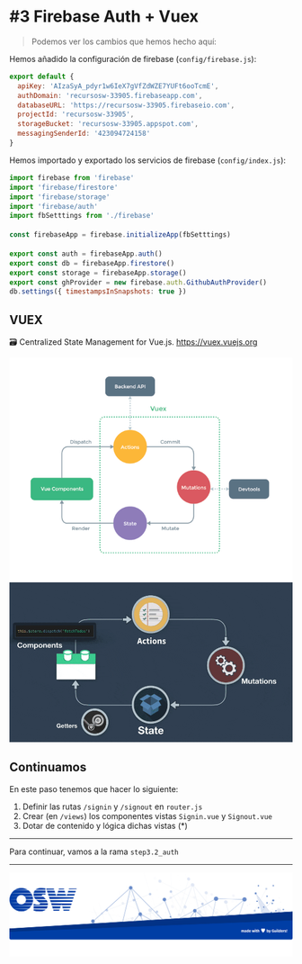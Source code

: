# #3 Firebase Auth + Vuex

> Podemos ver los cambios que hemos hecho aquí:

Hemos añadido la configuración de firebase (`config/firebase.js`):

```js
export default {
  apiKey: 'AIzaSyA_pdyr1w6IeX7gVfZdWZE7YUFt6ooTcmE',
  authDomain: 'recursosw-33905.firebaseapp.com',
  databaseURL: 'https://recursosw-33905.firebaseio.com',
  projectId: 'recursosw-33905',
  storageBucket: 'recursosw-33905.appspot.com',
  messagingSenderId: '423094724158'
}
```

Hemos importado y exportado los servicios de firebase (`config/index.js`):

```js
import firebase from 'firebase'
import 'firebase/firestore'
import 'firebase/storage'
import 'firebase/auth'
import fbSetttings from './firebase'

const firebaseApp = firebase.initializeApp(fbSetttings)

export const auth = firebaseApp.auth()
export const db = firebaseApp.firestore()
export const storage = firebaseApp.storage()
export const ghProvider = new firebase.auth.GithubAuthProvider()
db.settings({ timestampsInSnapshots: true })

```

## VUEX
🗃️ Centralized State Management for Vue.js. https://vuex.vuejs.org

<p align="center">
  <img width="600px" src="https://raw.githubusercontent.com/vuejs/vuex/dev/docs/.vuepress/public/vuex.png">
  <br>
  <img width="700px" src="./assets/img/vuex-in-action.gif">
</p>



## Continuamos

En este paso tenemos que hacer lo siguiente:

1. Definir las rutas `/signin` y `/signout` en `router.js`
2. Crear (en `/views`) los componentes vistas `Signin.vue` y `Signout.vue`
3. Dotar de contenido y lógica dichas vistas (*)

---

Para continuar, vamos a la rama `step3.2_auth`

--- 

![firebase](./assets/img/footer.png)
